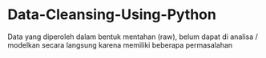 # Data-Cleansing-Using-Python
Data yang diperoleh dalam bentuk mentahan (raw), belum dapat di analisa / modelkan secara langsung karena memiliki beberapa permasalahan
